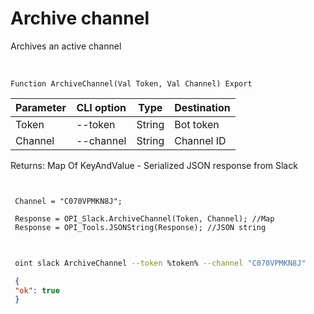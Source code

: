 ﻿---
sidebar_position: 4
---

# Archive channel
 Archives an active channel


<br/>


`Function ArchiveChannel(Val Token, Val Channel) Export`

 | Parameter | CLI option | Type | Destination |
 |-|-|-|-|
 | Token | --token | String | Bot token |
 | Channel | --channel | String | Channel ID |

 
 Returns: Map Of KeyAndValue - Serialized JSON response from Slack





```bsl title="Code example"
 
 
 Channel = "C070VPMKN8J";
 
 Response = OPI_Slack.ArchiveChannel(Token, Channel); //Map
 Response = OPI_Tools.JSONString(Response); //JSON string
 
```
	


```sh title="CLI command example"
 
 oint slack ArchiveChannel --token %token% --channel "C070VPMKN8J"

```

```json title="Result"
 {
 "ok": true
 }
```
